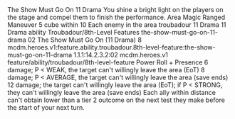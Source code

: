 <ability>
  <name>The Show Must Go On</name>
  <cost>11 Drama</cost>
  <flavor>You shine a bright light on the players on the stage and compel them to finish the performance.</flavor>
  <keywords>
    <keyword>Area</keyword>
    <keyword>Magic</keyword>
    <keyword>Ranged</keyword>
  </keywords>
  <type>Maneuver</type>
  <distance>5 cube within 10</distance>
  <target>Each enemy in the area</target>
  <metadata>
    <class>troubadour</class>
    <cost>11 Drama</cost>
    <cost_amount>11</cost_amount>
    <cost_resource>Drama</cost_resource>
    <feature_type>ability</feature_type>
    <file_dpath>Troubadour/8th-Level Features</file_dpath>
    <item_id>the-show-must-go-on-11-drama</item_id>
    <item_index>02</item_index>
    <item_name>The Show Must Go On (11 Drama)</item_name>
    <level>8</level>
    <scc>mcdm.heroes.v1:feature.ability.troubadour.8th-level-feature:the-show-must-go-on-11-drama</scc>
    <scdc>1.1.1:14.2.3.2:02</scdc>
    <source>mcdm.heroes.v1</source>
    <type>feature/ability/troubadour/8th-level-feature</type>
  </metadata>
  <effects>
    <effect type="roll">
      <roll>Power Roll + Presence</roll>
      <t1>6 damage; P &lt; WEAK, the target can&apos;t willingly leave the area (EoT)</t1>
      <t2>8 damage; P &lt; AVERAGE, the target can&apos;t willingly leave the area (save ends)</t2>
      <t3>12 damage; the target can&apos;t willingly leave the area (EoT); if P &lt; STRONG, they can&apos;t willingly leave the area (save ends)</t3>
    </effect>
    <effect type="mundane">Each ally within distance can&apos;t obtain lower than a tier 2 outcome on the next test they make before the start of your next turn.</effect>
  </effects>
</ability>

